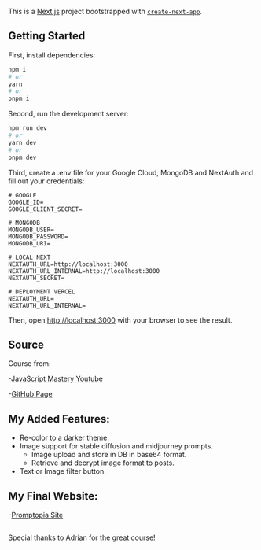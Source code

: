 This is a [Next.js](https://nextjs.org/) project bootstrapped with [`create-next-app`](https://github.com/vercel/next.js/tree/canary/packages/create-next-app).

## Getting Started

First, install dependencies:

```bash
npm i
# or
yarn
# or
pnpm i
```

Second, run the development server:

```bash
npm run dev
# or
yarn dev
# or
pnpm dev
```

Third, create a .env file for your Google Cloud, MongoDB and NextAuth and fill out your credentials:

```.env
# GOOGLE 
GOOGLE_ID=
GOOGLE_CLIENT_SECRET=

# MONGODB 
MONGODB_USER=
MONGODB_PASSWORD=
MONGODB_URI=

# LOCAL NEXT
NEXTAUTH_URL=http://localhost:3000
NEXTAUTH_URL_INTERNAL=http://localhost:3000
NEXTAUTH_SECRET=

# DEPLOYMENT VERCEL
NEXTAUTH_URL=
NEXTAUTH_URL_INTERNAL=  
```

Then, open [http://localhost:3000](http://localhost:3000) with your browser to see the result.

## Source

Course from: 

-[JavaScript Mastery Youtube](https://www.youtube.com/watch?v=wm5gMKuwSYk&t=11502s&ab_channel=JavaScriptMastery)

-[GitHub Page](https://github.com/adrianhajdin/project_next_13_ai_prompt_sharing)


## My Added Features:

- Re-color to a darker theme.
- Image support for stable diffusion and midjourney prompts.
    - Image upload and store in DB in base64 format.
    - Retrieve and decrypt image format to posts.
- Text or Image filter button.



## My Final Website: 
-[Promptopia Site](https://promptopia-next-js-course.vercel.app)

##
Special thanks to [Adrian](https://github.com/adrianhajdin) for the great course!
